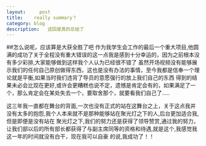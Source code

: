 ```yaml
---
layout:     post
title:    really summary？
category: blog
description:   这回是真的总结了
---
```


##怎么说呢，应该算是大获全胜了吧
作为我学生会工作的最后一个重大项目,他圆满的成功了关于全程没有重大错误的这一点我是感到十分幸运的，因为之前根本没有多少彩排,大家能够做到这样我个人认为已经很不错了
虽然开场视频没有能够展示我们的任何自己原创做得东西，这也是没有办法的事情，至今我都是信奉一个理论就是平衡,如果当时我们违背了导员的意愿强行的放上我们自己的东西
得到的结果未必会比现在更好,或许会更糟糕也说不定，遗憾是肯定会有的，如果满足了一个，那么肯定会在某处失去一个，要取舍那个，就要看我们自己了.....

这三年我一直都在舞台的背面,一次也没有正式的站在这舞台之上，关于这点我并没有太多的抱怨,我个人本来就不是那种能够站在聚光灯之下的人,后台更加适合我,但是即便是没有站在
聚光灯之下,我们的努力还是获得了领导赞赏,通过我的努力，让我们部以后的所有部长都获得了与副主席同等的资格和待遇,就是这个,我感觉我这一年的时间就没有白干，现在我可以自豪
的说,我成功了！！

